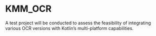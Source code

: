 # KMM_OCR
A test project will be conducted to assess the feasibility of integrating various OCR versions with Kotlin’s multi-platform capabilities.
